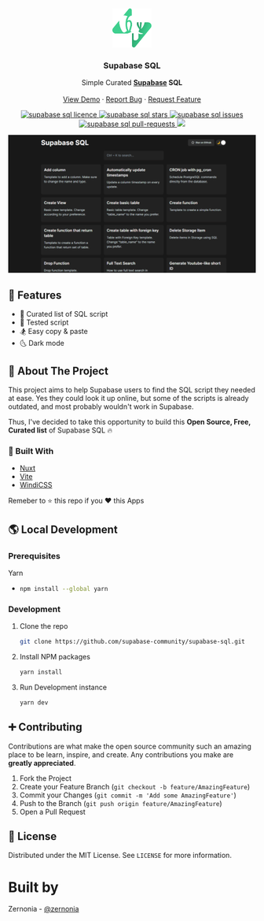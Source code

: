<!-- PROJECT LOGO -->
<br />
<p align="center">
  <a href="https://github.com/supabase-community/supabase-sql">
    <img src="static/icon.svg" alt="Logo" width="80" height="80">
  </a>

  <h3 align="center">Supabase SQL</h3>

  <p align="center">
    Simple Curated <strong><a href="https://supabase.io/">Supabase</a> SQL</strong>
    <br />
    <br />
    <a href="https://database.dev/">View Demo</a>
    ·
    <a href="https://github.com/supabase-community/supabase-sql/issues">Report Bug</a>
    ·
    <a href="https://github.com/supabase-community/supabase-sql/issues">Request Feature</a>
  </p>
</p>

  <p align="center">
<a href="https://github.com/supabase-community/supabase-sql/blob/master/LICENSE" target="blank">
<img src="https://img.shields.io/github/license/supabase-community/supabase-sql?style=flat-square" alt="supabase sql licence" />
</a>
<a href="https://github.com/supabase-community/supabase-sql/stargazers" target="blank">
<img src="https://img.shields.io/github/stars/supabase-community/supabase-sql?style=flat-square" alt="supabase sql stars"/>
</a>
<a href="https://github.com/supabase-community/supabase-sql/issues" target="blank">
<img src="https://img.shields.io/github/issues/supabase-community/supabase-sql?style=flat-square" alt="supabase sql issues"/>
</a>
<a href="https://github.com/supabase-community/supabase-sql/pulls" target="blank">
<img src="https://img.shields.io/github/issues-pr/supabase-community/supabase-sql?style=flat-square" alt="supabase sql pull-requests"/>
</a>
<a href="https://twitter.com/intent/tweet?text=Check%20out%20database.dev%20SQL%20by%20@zernonia.%20Curated%20list%20of%20Supabase%E2%9A%A1%20SQL%20to%20help%20you%20find%20the%20script%20you%20need!"><img src="https://img.shields.io/twitter/url?label=Share%20on%20Twitter&style=social&url=https%3A%2F%2Fgithub.com%2Fzernonia%2Fsupabase-sql"></a>

</p>

[![Supabase SQL](static/splash.png)](https://database.dev/)

## 🚀 Features

- 📃 Curated list of SQL script
- 🧪 Tested script
- 🏂 Easy copy & paste
- 🌜 Dark mode

## 📇 About The Project

This project aims to help Supabase users to find the SQL script they needed at ease. Yes they could look it up online, but some of the scripts is already outdated, and most probably wouldn't work in Supabase.

Thus, I've decided to take this opportunity to build this **Open Source, Free, Curated list** of Supabase SQL 🔥

### 🔨 Built With

- [Nuxt](http://nuxtjs.org/)
- [Vite](https://vitejs.dev/)
- [WindiCSS](https://windicss.org/)

Remeber to ⭐ this repo if you ❤ this Apps

## 🌎 Local Development

### Prerequisites

Yarn

- ```sh
  npm install --global yarn
  ```

### Development

1. Clone the repo
   ```sh
   git clone https://github.com/supabase-community/supabase-sql.git
   ```
2. Install NPM packages
   ```sh
   yarn install
   ```
3. Run Development instance
   ```sh
   yarn dev
   ```

## ➕ Contributing

Contributions are what make the open source community such an amazing place to be learn, inspire, and create. Any contributions you make are **greatly appreciated**.

1. Fork the Project
2. Create your Feature Branch (`git checkout -b feature/AmazingFeature`)
3. Commit your Changes (`git commit -m 'Add some AmazingFeature'`)
4. Push to the Branch (`git push origin feature/AmazingFeature`)
5. Open a Pull Request

## 📜 License

Distributed under the MIT License. See `LICENSE` for more information.

# Built by

Zernonia - [@zernonia](https://twitter.com/zernonia)
